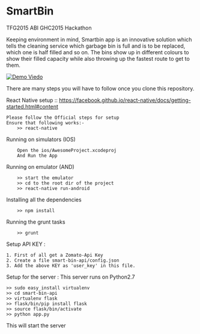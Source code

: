 # SmartBin
TFG2015 ABI GHC2015 Hackathon

Keeping environment in mind, Smartbin app is an innovative solution which tells the cleaning service which garbage bin is full and is to be replaced, which one is half filled and so on.
The bins show up in different colours to show their filled capacity while also throwing up the fastest route to get to them.



[![Demo Viedo](http://img.youtube.com/vi/LwzVSQUW-rg/0.jpg)](http://www.youtube.com/watch?v=LwzVSQUW-rg)


There are many steps you will have to follow once you clone this repository.

React Native setup :: https://facebook.github.io/react-native/docs/getting-started.html#content 

    Please follow the Official steps for setup 
    Ensure that following works:-
        >> react-native 

Running on simulators (IOS)

        Open the ios/AwesomeProject.xcodeproj
        And Run the App

Running on emulator (AND)

        >> start the emulator
        >> cd to the root dir of the project
        >> react-native run-android

Installing all the dependencies

        >> npm install
        
Running the grunt tasks
        
        >> grunt


Setup API KEY :

    1. First of all get a Zomato-Api Key
    2. Create a file smart-bin-api/config.json
    3. Add the above KEY as 'user_key' in this file.

Setup for the server :
This server runs on Python2.7  

    >> sudo easy_install virtualenv
    >> cd smart-bin-api
    >> virtualenv flask
    >> flask/bin/pip install flask
    >> source flask/bin/activate
    >> python app.py 

  This will start the server

